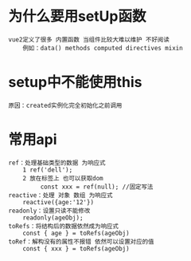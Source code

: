 



# 为什么要用setUp函数
	vue2定义了很多 内置函数 当组件比较大难以维护 不好阅读
		例如：data() methods computed directives mixin 

# setup中不能使用this
	原因：created实例化完全初始化之前调用
	
# 常用api
	ref：处理基础类型的数据 为响应式
		1 ref('dell');
		2 放在标签上 也可以获取dom
			 const xxx = ref(null); //固定写法
	reactive：处理 对象 数组 为响应式
		reactive({age:'12'})
	readonly：设置只读不能修改
		readonly(ageObj);
	toRefs：将结构后的数据依然成为响应式
		const { age } = toRefs(ageObj)
	toRef：解构没有的属性不报错 依然可以设置对应的值
		const { xxx } = toRefs(ageObj)
	